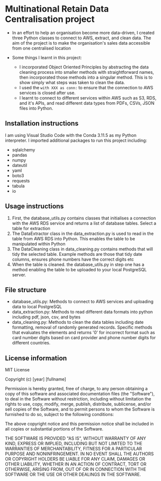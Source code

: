 # Multinational Retain Data Centralisation project
- In an effort to help an organisation become more data-driven, I created three Python classes to connect to AWS, extract, and clean data. The aim of the project is to make the organisation's sales data accessible from one centralised location

- Some things I learnt in this project: 
    - I incorporated Object Oriented Principles by abstracting the data cleaning process into smaller methods with straightforward names, then incorporated those methods into a singular  method. This is to show simply what steps was taken to clean the data. 
    - I used the `with XXX as conn:` to ensure that the connection to AWS services is closed after use.
    - I learnt to connect to different services within AWS such as S3, RDS, and it's APIs, and read different data types from PDFs, CSVs, JSON files into Python. 

## Installation instructions
I am using Visual Studio Code with the Conda 3.11.5 as my Python interpreter. I imported additional packages to run this project including:
- sqlalchemy
- pandas
- numpy
- dateutil
- yaml
- boto3
- requests
- tabula
- io

## Usage instructions
1. First, the database_utils.py contains classes that initialises a connection with the AWS RDS service and returns a list of database tables. Select a table for extraction
2. The DataExtractor class in the data_extraction.py is used to read in the table from AWS RDS into Python. This enables the table to be manipulated within Python
3. The DataCleaning class in data_cleaning.py contains methods that will tidy the selected table. Example methods are those that tidy date columns, ensures phone numbers have the correct digits etc
4. When the table is cleaned. the database_utils.py in step one has a method enabling the table to be uploaded to your local PostgreSQL server.

## File structure
- database_utils.py: Methods to connect to AWS services and uploading data to local PostgreSQL 
- data_extraction.py: Methods to read different data formats into python including pdf, json, csv, and bytes
- data_cleaning.py: Methods to clean the data tables including date formatting, removal of randomly generated records. Specific methods that evaluates the elements and returns '0' for incorrect format such as card number digits based on card provider and phone number digits for different countries. 

## License information
MIT License

Copyright (c) [year] [fullname]

Permission is hereby granted, free of charge, to any person obtaining a copy of this software and associated documentation files (the "Software"), to deal in the Software without restriction, including without limitation the rights to use, copy, modify, merge, publish, distribute, sublicense, and/or sell copies of the Software, and to permit persons to whom the Software is furnished to do so, subject to the following conditions:

The above copyright notice and this permission notice shall be included in all copies or substantial portions of the Software.

THE SOFTWARE IS PROVIDED "AS IS", WITHOUT WARRANTY OF ANY KIND, EXPRESS OR IMPLIED, INCLUDING BUT NOT LIMITED TO THE WARRANTIES OF MERCHANTABILITY, FITNESS FOR A PARTICULAR PURPOSE AND NONINFRINGEMENT. IN NO EVENT SHALL THE AUTHORS OR COPYRIGHT HOLDERS BE LIABLE FOR ANY CLAIM, DAMAGES OR OTHER LIABILITY, WHETHER IN AN ACTION OF CONTRACT, TORT OR OTHERWISE, ARISING FROM, OUT OF OR IN CONNECTION WITH THE SOFTWARE OR THE USE OR OTHER DEALINGS IN THE SOFTWARE.